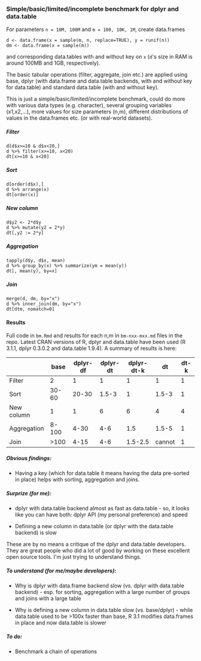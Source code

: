 
### Simple/basic/limited/incomplete benchmark for dplyr and data.table 

For parameters `n = 10M, 100M` and `m = 100, 10K, 1M`, create data.frames
```{r eval=FALSE}
d <- data.frame(x = sample(m, n, replace=TRUE), y = runif(n))
dm <- data.frame(x = sample(m))
```
and corresponding data.tables with and without key on `x` (`d`'s size in RAM is
around 100MB and 1GB, respectively).

The basic tabular operations (filter, aggregate, join etc.) are applied using base, dplyr (with data.frame and data.table backends, with and without key for data.table) and standard data.table (with and without key).

This is just a simple/basic/limited/incomplete benchmark, could do more with various data types (e.g. character), several grouping variables (x1,x2,...), more values for size parameters (n,m), different distributions of values in the data.frames etc. (or with real-world datasets). 


##### Filter 

```{r eval=FALSE}
d[d$x>=10 & d$x<20,]
d %>% filter(x>=10, x<20)
dt[x>=10 & x<20]
```

##### Sort

```{r eval=FALSE}
d[order(d$x),]
d %>% arrange(x)
dt[order(x)]
```

##### New column

```{r eval=FALSE}
d$y2 <- 2*d$y
d %>% mutate(y2 = 2*y)
dt[,y2 := 2*y]
```

##### Aggregation

```{r eval=FALSE}
tapply(d$y, d$x, mean)
d %>% group_by(x) %>% summarize(ym = mean(y))
dt[, mean(y), by=x]
```

##### Join

```{r eval=FALSE}
merge(d, dm, by="x")
d %>% inner_join(dm, by="x")
dt[dtm, nomatch=0]
```


#### Results

Full code in `bm.Rmd` and results for each n,m in `bm-nxx-mxx.md` files in the repo. Latest CRAN 
versions of R, dplyr and data.table have been used (R 3.1.1, dplyr 0.3.0.2 and data.table 1.9.4). 
A summary of results is here:

|                 |    base     |   dplyr-df  |  dplyr-dt  |  dplyr-dt-k  |     dt     |     dt-k    |
| --------------- | ----------- | ----------- | ---------- | ------------ | ---------- |  ---------- |
| Filter          |     2       |     1       |     1      |      1       |      1     |       1     |
| Sort            |    30-60    |   20-30     |   1.5-3    |      1       |   1.5-3    |       1     |
| New column      |     1       |     1       |     6      |      6       |      4     |       4     |
| Aggregation     |    8-100    |    4-30     |    4-6     |     1.5      |   1.5-5    |       1     |
| Join            |    >100     |    4-15     |    4-6     |   1.5-2.5    |    cannot  |       1     |



##### Obvious findings:

- Having a key (which for data.table it means having the data pre-sorted in place) helps with
sorting, aggregation and joins.


##### Surprize (for me):

- dplyr with data.table backend almost as fast as data.table - 
so, it looks like you can have both: dplyr API (my personal preference) and speed

- Defining a new column in data.table (or dplyr with the data.table backend) is slow

These are by no means a critique of the dplyr and data.table developers. They are great people
who did a lot of good by working on these excellent open source tools. I'm just trying to 
understand things.


##### To understand (for me/maybe developers):

- Why is dplyr with data.frame backend slow (vs. dplyr with data.table backend) - esp. for
sorting, aggregation with a large number of groups and joins with a large table

- Why is defining a new column in data.table slow (vs. base/dplyr) - while data.table used to be
\>100x faster than base, R 3.1 modifies data.frames in place and now data.table is slower


##### To do:

- Benchmark a chain of operations













